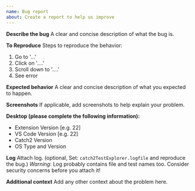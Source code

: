 ```yaml
---
name: Bug report
about: Create a report to help us improve
---
```


**Describe the bug**
A clear and concise description of what the bug is.

**To Reproduce**
Steps to reproduce the behavior:

1. Go to '...'
2. Click on '....'
3. Scroll down to '....'
4. See error

**Expected behavior**
A clear and concise description of what you expected to happen.

**Screenshots**
If applicable, add screenshots to help explain your problem.

**Desktop (please complete the following information):**

- Extension Version [e.g. 22]
- VS Code Version [e.g. 22]
- Catch2 Version
- OS Type and Version

**Log**
Attach log. (optional, Set: `catch2TestExplorer.logfile` and reproduce the bug.)
_Warning_: Log probably contains file and test names too. Consider security concerns before you attach it!

**Additional context**
Add any other context about the problem here.
